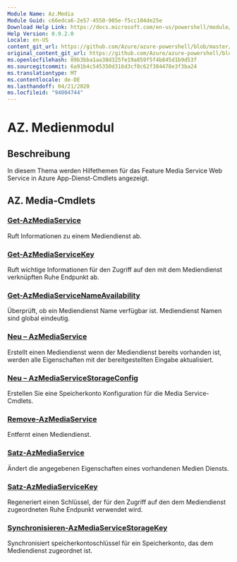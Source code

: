 ```yaml
---
Module Name: Az.Media
Module Guid: c66edca6-2e57-4550-905e-f5cc104de25e
Download Help Link: https://docs.microsoft.com/en-us/powershell/module/az.media
Help Version: 0.9.2.0
Locale: en-US
content_git_url: https://github.com/Azure/azure-powershell/blob/master/src/Media/Media/help/Az.Media.md
original_content_git_url: https://github.com/Azure/azure-powershell/blob/master/src/Media/Media/help/Az.Media.md
ms.openlocfilehash: 89b3bba1aa38d325fe19a859f5f4b845d1b9d53f
ms.sourcegitcommit: 6a91b4c545350d316d3cf8c62f384478e3f3ba24
ms.translationtype: MT
ms.contentlocale: de-DE
ms.lasthandoff: 04/21/2020
ms.locfileid: "94004744"
---
```

# AZ. Medienmodul
## Beschreibung
In diesem Thema werden Hilfethemen für das Feature Media Service Web Service in Azure App-Dienst-Cmdlets angezeigt.

## AZ. Media-Cmdlets
### [Get-AzMediaService](Get-AzMediaService.md)
Ruft Informationen zu einem Mediendienst ab.

### [Get-AzMediaServiceKey](Get-AzMediaServiceKey.md)
Ruft wichtige Informationen für den Zugriff auf den mit dem Mediendienst verknüpften Ruhe Endpunkt ab.

### [Get-AzMediaServiceNameAvailability](Get-AzMediaServiceNameAvailability.md)
Überprüft, ob ein Mediendienst Name verfügbar ist.
Mediendienst Namen sind global eindeutig.

### [Neu – AzMediaService](New-AzMediaService.md)
Erstellt einen Mediendienst wenn der Mediendienst bereits vorhanden ist, werden alle Eigenschaften mit der bereitgestellten Eingabe aktualisiert.

### [Neu – AzMediaServiceStorageConfig](New-AzMediaServiceStorageConfig.md)
Erstellen Sie eine Speicherkonto Konfiguration für die Media Service-Cmdlets.

### [Remove-AzMediaService](Remove-AzMediaService.md)
Entfernt einen Mediendienst.

### [Satz-AzMediaService](Set-AzMediaService.md)
Ändert die angegebenen Eigenschaften eines vorhandenen Medien Diensts.

### [Satz-AzMediaServiceKey](Set-AzMediaServiceKey.md)
Regeneriert einen Schlüssel, der für den Zugriff auf den dem Mediendienst zugeordneten Ruhe Endpunkt verwendet wird.

### [Synchronisieren-AzMediaServiceStorageKey](Sync-AzMediaServiceStorageKey.md)
Synchronisiert speicherkontoschlüssel für ein Speicherkonto, das dem Mediendienst zugeordnet ist.

